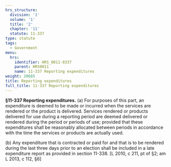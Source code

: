 ```yaml
---
hrs_structure:
  division: '1'
  volume: '1'
  title: '2'
  chapter: '11'
  statute: 11-337
type: statute
tags:
  - Government
menu:
  hrs:
    identifier: HRS_0011-0337
    parent: HRS0011
    name: 11-337 Reporting expenditures
weight: 20685
title: Reporting expenditures
full_title: 11-337 Reporting expenditures
---
```

**§11-337 Reporting expenditures.** (a) For purposes of this part, an expenditure is deemed to be made or incurred when the services are rendered or the product is delivered. Services rendered or products delivered for use during a reporting period are deemed delivered or rendered during the period or periods of use; provided that these expenditures shall be reasonably allocated between periods in accordance with the time the services or products are actually used.

(b) Any expenditure that is contracted or paid for and that is to be rendered during the last three days prior to an election shall be included in a late expenditure report as provided in section 11-338\. [L 2010, c 211, pt of §2; am L 2013, c 112, §6]
